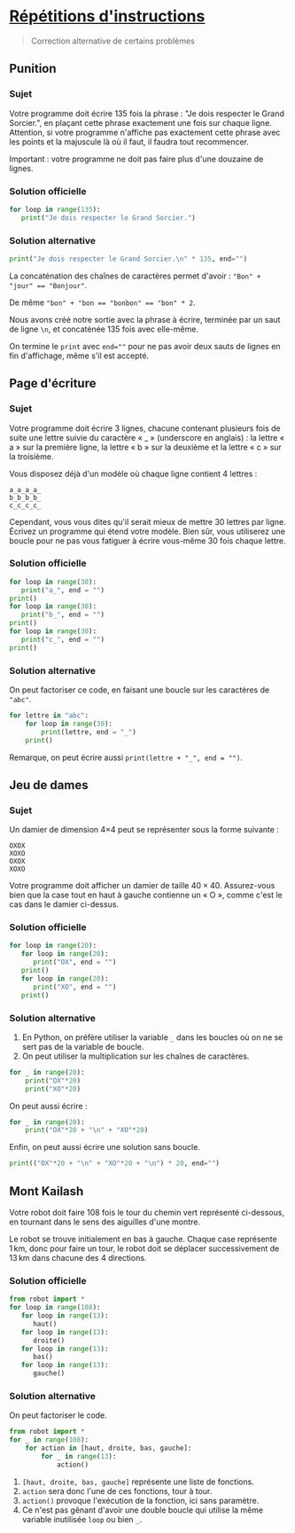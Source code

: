 # [Répétitions d'instructions](http://www.france-ioi.org/algo/chapter.php?idChapter=643)

> Correction alternative de certains problèmes

## Punition

### Sujet
Votre programme doit écrire 135 fois la phrase : "Je dois respecter le Grand Sorcier.", en plaçant cette phrase exactement une fois sur chaque ligne. Attention, si votre programme n'affiche pas exactement cette phrase avec les points et la majuscule là où il faut, il faudra tout recommencer.

Important : votre programme ne doit pas faire plus d'une douzaine de lignes.

### Solution officielle

```python
for loop in range(135):
   print("Je dois respecter le Grand Sorcier.")
```

### Solution alternative

```python
print("Je dois respecter le Grand Sorcier.\n" * 135, end="")
```

La concaténation des chaînes de caractères permet d'avoir : `"Bon" + "jour" == "Bonjour"`.

De même `"bon" + "bon == "bonbon" == "bon" * 2`.

Nous avons créé notre sortie avec la phrase à écrire, terminée par un saut de ligne `\n`, et concaténée 135 fois avec elle-même.

On termine le `print` avec `end=""` pour ne pas avoir deux sauts de lignes en fin d'affichage, même s'il est accepté.

## Page d'écriture

### Sujet
Votre programme doit écrire 3 lignes, chacune contenant plusieurs fois de suite une lettre suivie du caractère « _ » (underscore en anglais) : la lettre « a » sur la première ligne, la lettre « b » sur la deuxième et la lettre « c » sur la troisième.

Vous disposez déjà d'un modèle où chaque ligne contient 4 lettres :

    a_a_a_a_ 
    b_b_b_b_
    c_c_c_c_

Cependant, vous vous dites qu'il serait mieux de mettre 30 lettres par ligne. Écrivez un programme qui étend votre modèle. Bien sûr, vous utiliserez une boucle pour ne pas vous fatiguer à écrire vous-même 30 fois chaque lettre.

### Solution officielle

```python
for loop in range(30):
   print("a_", end = "")
print()
for loop in range(30):
   print("b_", end = "")
print()
for loop in range(30):
   print("c_", end = "")
print()
```

### Solution alternative

On peut factoriser ce code, en faisant une boucle sur les caractères de `"abc"`.

```python
for lettre in "abc":
    for loop in range(30):
        print(lettre, end = "_")
    print()
```

Remarque, on peut écrire aussi `print(lettre + "_", end = "")`.


## Jeu de dames

### Sujet
Un damier de dimension 4×4 peut se représenter sous la forme suivante :

    OXOX
    XOXO
    OXOX
    XOXO

Votre programme doit afficher un damier de taille $40×40$. Assurez-vous bien que la case tout en haut à gauche contienne un « O », comme c'est le cas dans le damier ci-dessus.

### Solution officielle

```python
for loop in range(20):
   for loop in range(20):
      print("OX", end = "")
   print()
   for loop in range(20):
      print("XO", end = "")
   print()
```

### Solution alternative

1. En Python, on préfère utiliser la variable `_` dans les boucles où on ne se sert pas de la variable de boucle.
2. On peut utiliser la multiplication sur les chaînes de caractères.

```python
for _ in range(20):
    print("OX"*20)
    print("XO"*20)
```

On peut aussi écrire :

```python
for _ in range(20):
    print("OX"*20 + "\n" + "XO"*20)
```

Enfin, on peut aussi écrire une solution sans boucle.

```python
print(("OX"*20 + "\n" + "XO"*20 + "\n") * 20, end="")
```

## Mont Kailash

Votre robot doit faire 108 fois le tour du chemin vert représenté ci-dessous, en tournant dans le sens des aiguilles d'une montre. 

Le robot se trouve initialement en bas à gauche. Chaque case représente 1 km, donc pour faire un tour, le robot doit se déplacer successivement de 13 km dans chacune des 4 directions. 

### Solution officielle

```python
from robot import *
for loop in range(108):
   for loop in range(13):
      haut()
   for loop in range(13):
      droite()
   for loop in range(13):
      bas()
   for loop in range(13):
      gauche()
```

### Solution alternative

On peut factoriser le code.

```python
from robot import *
for _ in range(108):
    for action in [haut, droite, bas, gauche]:
        for _ in range(13):
            action()
```

1. `[haut, droite, bas, gauche]` représente une liste de fonctions.
2. `action` sera donc l'une de ces fonctions, tour à tour.
3. `action()` provoque l'exécution de la fonction, ici sans paramètre.
4. Ce n'est pas gênant d'avoir une double boucle qui utilise la même variable inutilisée `loop` ou bien `_`.
